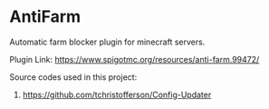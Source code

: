 # AntiFarm

Automatic farm blocker plugin for minecraft servers.

Plugin Link: https://www.spigotmc.org/resources/anti-farm.99472/

Source codes used in this project:

1. https://github.com/tchristofferson/Config-Updater
